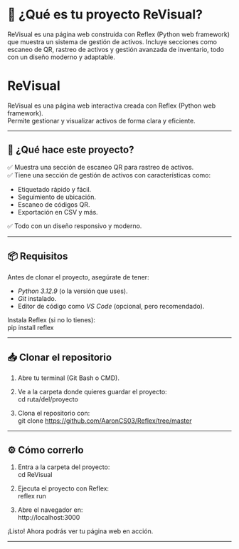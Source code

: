 # 📌 ¿Qué es tu proyecto ReVisual?
ReVisual es una página web construida con Reflex (Python web framework) que muestra un sistema de gestión de activos. Incluye secciones como escaneo de QR, rastreo de activos y gestión avanzada de inventario, todo con un diseño moderno y adaptable.

# ReVisual

ReVisual es una página web interactiva creada con Reflex (Python web framework).  
Permite gestionar y visualizar activos de forma clara y eficiente.

---

## 🚀 ¿Qué hace este proyecto?

✅ Muestra una sección de escaneo QR para rastreo de activos.  
✅ Tiene una sección de gestión de activos con características como:  
- Etiquetado rápido y fácil.  
- Seguimiento de ubicación.  
- Escaneo de códigos QR.  
- Exportación en CSV y más.

✅ Todo con un diseño responsivo y moderno.

---

## 📦 Requisitos

Antes de clonar el proyecto, asegúrate de tener:

- *Python 3.12.9* (o la versión que uses).  
- *Git* instalado.  
- Editor de código como *VS Code* (opcional, pero recomendado).  

Instala Reflex (si no lo tienes):  
pip install reflex


---

## 📥 Clonar el repositorio

1. Abre tu terminal (Git Bash o CMD).  
2. Ve a la carpeta donde quieres guardar el proyecto:  
cd ruta/del/proyecto


3. Clona el repositorio con:  
git clone https://github.com/AaronCS03/Reflex/tree/master



---

## ⚙ Cómo correrlo

1. Entra a la carpeta del proyecto:  
cd ReVisual


2. Ejecuta el proyecto con Reflex:  
reflex run


3. Abre el navegador en:  
http://localhost:3000



¡Listo! Ahora podrás ver tu página web en acción.

---

